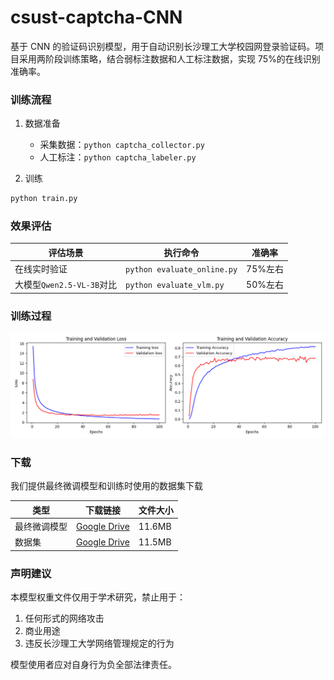# csust-captcha-CNN

基于 CNN 的验证码识别模型，用于自动识别长沙理工大学校园网登录验证码。项目采用两阶段训练策略，结合弱标注数据和人工标注数据，实现 75%的在线识别准确率。

### 训练流程

1. 数据准备

   - 采集数据：`python captcha_collector.py`
   - 人工标注：`python captcha_labeler.py`

2. 训练

```bash
python train.py
```

### 效果评估

| 评估场景                  | 执行命令                    | 准确率  |
| ------------------------- | --------------------------- | ------- |
| 在线实时验证              | `python evaluate_online.py` | 75%左右 |
| 大模型`Qwen2.5-VL-3B`对比 | `python evaluate_vlm.py`    | 50%左右 |

### 训练过程

![训练曲线](training_history.png)

### 下载

我们提供最终微调模型和训练时使用的数据集下载

| 类型         | 下载链接                                                                                              | 文件大小 |
| ------------ | ----------------------------------------------------------------------------------------------------- | -------- |
| 最终微调模型 | [Google Drive](https://drive.google.com/file/d/1nIj_dre4XsuPOWXVijlm-22AA8GoZaMt/view?usp=drive_link) | 11.6MB   |
| 数据集       | [Google Drive](https://drive.google.com/file/d/1E6ZRNas95le87jy1OIU7SyQyQicgvOoB/view?usp=drive_link) | 11.5MB   |

### 声明建议

本模型权重文件仅用于学术研究，禁止用于：

1. 任何形式的网络攻击
2. 商业用途
3. 违反长沙理工大学网络管理规定的行为

模型使用者应对自身行为负全部法律责任。
